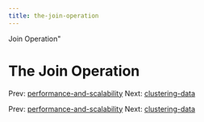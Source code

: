 ```yaml
---
title: the-join-operation
---
```


Join Operation"

# The Join Operation

Prev:
[performance-and-scalability](performance-and-scalability.md)
Next: [clustering-data](clustering-data.md)

Prev:
[performance-and-scalability](performance-and-scalability.md)
Next: [clustering-data](clustering-data.md)
